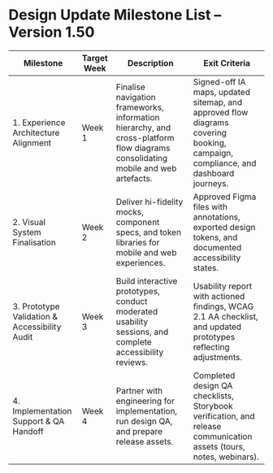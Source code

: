 # Design Update Milestone List – Version 1.50

| Milestone | Target Week | Description | Exit Criteria |
| --- | --- | --- | --- |
| 1. Experience Architecture Alignment | Week 1 | Finalise navigation frameworks, information hierarchy, and cross-platform flow diagrams consolidating mobile and web artefacts. | Signed-off IA maps, updated sitemap, and approved flow diagrams covering booking, campaign, compliance, and dashboard journeys. |
| 2. Visual System Finalisation | Week 2 | Deliver hi-fidelity mocks, component specs, and token libraries for mobile and web experiences. | Approved Figma files with annotations, exported design tokens, and documented accessibility states. |
| 3. Prototype Validation & Accessibility Audit | Week 3 | Build interactive prototypes, conduct moderated usability sessions, and complete accessibility reviews. | Usability report with actioned findings, WCAG 2.1 AA checklist, and updated prototypes reflecting adjustments. |
| 4. Implementation Support & QA Handoff | Week 4 | Partner with engineering for implementation, run design QA, and prepare release assets. | Completed design QA checklists, Storybook verification, and release communication assets (tours, notes, webinars). |
